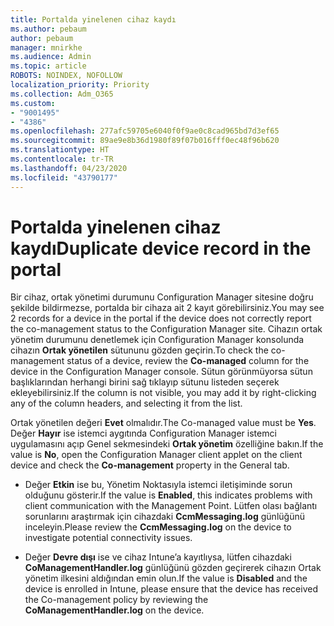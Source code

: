 ```yaml
---
title: Portalda yinelenen cihaz kaydı
ms.author: pebaum
author: pebaum
manager: mnirkhe
ms.audience: Admin
ms.topic: article
ROBOTS: NOINDEX, NOFOLLOW
localization_priority: Priority
ms.collection: Adm_O365
ms.custom:
- "9001495"
- "4386"
ms.openlocfilehash: 277afc59705e6040f0f9ae0c8cad965bd7d3ef65
ms.sourcegitcommit: 89ae9e8b36d1980f89f07b016fff0ec48f96b620
ms.translationtype: HT
ms.contentlocale: tr-TR
ms.lasthandoff: 04/23/2020
ms.locfileid: "43790177"
---
```

# <a name="duplicate-device-record-in-the-portal"></a><span data-ttu-id="256e2-102">Portalda yinelenen cihaz kaydı</span><span class="sxs-lookup"><span data-stu-id="256e2-102">Duplicate device record in the portal</span></span>

<span data-ttu-id="256e2-103">Bir cihaz, ortak yönetimi durumunu Configuration Manager sitesine doğru şekilde bildirmezse, portalda bir cihaza ait 2 kayıt görebilirsiniz.</span><span class="sxs-lookup"><span data-stu-id="256e2-103">You may see 2 records for a device in the portal if the device does not correctly report the co-management status to the Configuration Manager site.</span></span> <span data-ttu-id="256e2-104">Cihazın ortak yönetim durumunu denetlemek için Configuration Manager konsolunda cihazın **Ortak yönetilen** sütununu gözden geçirin.</span><span class="sxs-lookup"><span data-stu-id="256e2-104">To check the co-management status of a device, review the **Co-managed** column for the device in the Configuration Manager console.</span></span> <span data-ttu-id="256e2-105">Sütun görünmüyorsa sütun başlıklarından herhangi birini sağ tıklayıp sütunu listeden seçerek ekleyebilirsiniz.</span><span class="sxs-lookup"><span data-stu-id="256e2-105">If the column is not visible, you may add it by right-clicking any of the column headers, and selecting it from the list.</span></span>

<span data-ttu-id="256e2-106">Ortak yönetilen değeri **Evet** olmalıdır.</span><span class="sxs-lookup"><span data-stu-id="256e2-106">The Co-managed value must be **Yes**.</span></span> <span data-ttu-id="256e2-107">Değer **Hayır** ise istemci aygıtında Configuration Manager istemci uygulamasını açıp Genel sekmesindeki **Ortak yönetim** özelliğine bakın.</span><span class="sxs-lookup"><span data-stu-id="256e2-107">If the value is **No**, open the Configuration Manager client applet on the client device and check the **Co-management** property in the General tab.</span></span>

- <span data-ttu-id="256e2-108">Değer **Etkin** ise bu, Yönetim Noktasıyla istemci iletişiminde sorun olduğunu gösterir.</span><span class="sxs-lookup"><span data-stu-id="256e2-108">If the value is **Enabled**, this indicates problems with client communication with the Management Point.</span></span> <span data-ttu-id="256e2-109">Lütfen olası bağlantı sorunlarını araştırmak için cihazdaki **CcmMessaging.log** günlüğünü inceleyin.</span><span class="sxs-lookup"><span data-stu-id="256e2-109">Please review the **CcmMessaging.log** on the device to investigate potential connectivity issues.</span></span>

- <span data-ttu-id="256e2-110">Değer **Devre dışı** ise ve cihaz Intune’a kayıtlıysa, lütfen cihazdaki **CoManagementHandler.log** günlüğünü gözden geçirerek cihazın Ortak yönetim ilkesini aldığından emin olun.</span><span class="sxs-lookup"><span data-stu-id="256e2-110">If the value is **Disabled** and the device is enrolled in Intune, please ensure that the device has received the Co-management policy by reviewing the **CoManagementHandler.log** on the device.</span></span>
